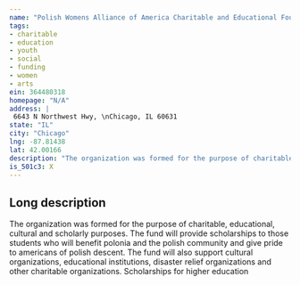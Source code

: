 ```yaml
---
name: "Polish Womens Alliance of America Charitable and Educational Foundation"
tags:
- charitable
- education
- youth
- social
- funding
- women
- arts
ein: 364480318
homepage: "N/A"
address: |
 6643 N Northwest Hwy, \nChicago, IL 60631
state: "IL"
city: "Chicago"
lng: -87.81438
lat: 42.00166
description: "The organization was formed for the purpose of charitable, educational, cultural and scholarly purposes. The fund will provide scholarships to those students who will benefit polonia and the polish community and give pride to americans of polish descent. The fund will also support cultural organizations, educational institutions, disaster relief organizations and other charitable organizations. "
is_501c3: X
---
```


## Long description

The organization was formed for the purpose of charitable, educational, cultural and scholarly purposes. The fund will provide scholarships to those students who will benefit polonia and the polish community and give pride to americans of polish descent. The fund will also support cultural organizations, educational institutions, disaster relief organizations and other charitable organizations. Scholarships for higher education

